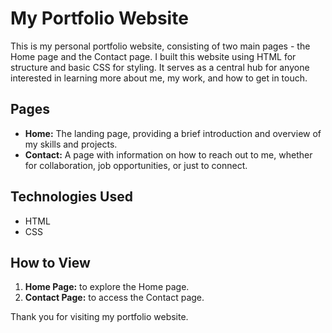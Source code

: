 
# My Portfolio Website

This is my personal portfolio website, consisting of two main pages - the Home page and the Contact page. I built this website using HTML for structure and basic CSS for styling. It serves as a central hub for anyone interested in learning more about me, my work, and how to get in touch.

## Pages

- **Home:** The landing page, providing a brief introduction and overview of my skills and projects.
- **Contact:** A page with information on how to reach out to me, whether for collaboration, job opportunities, or just to connect.

## Technologies Used

- HTML
- CSS

## How to View

1. **Home Page:** to explore the Home page.
2. **Contact Page:** to access the Contact page.

Thank you for visiting my portfolio website.
